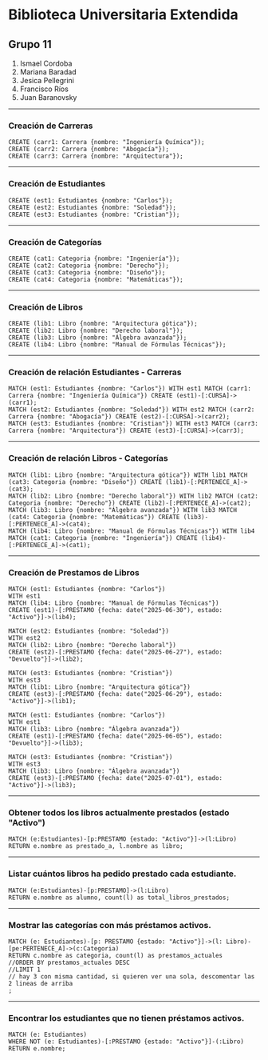 # Biblioteca Universitaria Extendida

## Grupo 11
1. Ismael Cordoba
2. Mariana Baradad
3. Jesica Pellegrini
4. Francisco Ríos
5. Juan Baranovsky

---

### Creación de Carreras
```cypher
CREATE (carr1: Carrera {nombre: "Ingeniería Química"});
CREATE (carr2: Carrera {nombre: "Abogacía"});
CREATE (carr3: Carrera {nombre: "Arquitectura"});
```

---

### Creación de Estudiantes
```cypher
CREATE (est1: Estudiantes {nombre: "Carlos"});
CREATE (est2: Estudiantes {nombre: "Soledad"});
CREATE (est3: Estudiantes {nombre: "Cristian"});
```

---

### Creación de Categorías
```cypher
CREATE (cat1: Categoria {nombre: "Ingeniería"});
CREATE (cat2: Categoria {nombre: "Derecho"});
CREATE (cat3: Categoria {nombre: "Diseño"});
CREATE (cat4: Categoria {nombre: "Matemáticas"});
```

---

### Creación de Libros
```cypher
CREATE (lib1: Libro {nombre: "Arquitectura gótica"});
CREATE (lib2: Libro {nombre: "Derecho laboral"});
CREATE (lib3: Libro {nombre: "Álgebra avanzada"});
CREATE (lib4: Libro {nombre: "Manual de Fórmulas Técnicas"});
```

---

### Creación de relación Estudiantes - Carreras
```cypher
MATCH (est1: Estudiantes {nombre: "Carlos"}) WITH est1 MATCH (carr1: Carrera {nombre: "Ingeniería Química"}) CREATE (est1)-[:CURSA]->(carr1);
MATCH (est2: Estudiantes {nombre: "Soledad"}) WITH est2 MATCH (carr2: Carrera {nombre: "Abogacía"}) CREATE (est2)-[:CURSA]->(carr2);
MATCH (est3: Estudiantes {nombre: "Cristian"}) WITH est3 MATCH (carr3: Carrera {nombre: "Arquitectura"}) CREATE (est3)-[:CURSA]->(carr3);
```

---


### Creación de relación Libros - Categorías
```cypher
MATCH (lib1: Libro {nombre: "Arquitectura gótica"}) WITH lib1 MATCH (cat3: Categoria {nombre: "Diseño"}) CREATE (lib1)-[:PERTENECE_A]->(cat3);
MATCH (lib2: Libro {nombre: "Derecho laboral"}) WITH lib2 MATCH (cat2: Categoria {nombre: "Derecho"}) CREATE (lib2)-[:PERTENECE_A]->(cat2);
MATCH (lib3: Libro {nombre: "Álgebra avanzada"}) WITH lib3 MATCH (cat4: Categoria {nombre: "Matemáticas"}) CREATE (lib3)-[:PERTENECE_A]->(cat4);
MATCH (lib4: Libro {nombre: "Manual de Fórmulas Técnicas"}) WITH lib4 MATCH (cat1: Categoria {nombre: "Ingeniería"}) CREATE (lib4)-[:PERTENECE_A]->(cat1);
```

---

### Creación de Prestamos de Libros
```cypher
MATCH (est1: Estudiantes {nombre: "Carlos"}) 
WITH est1 
MATCH (lib4: Libro {nombre: "Manual de Fórmulas Técnicas"}) 
CREATE (est1)-[:PRESTAMO {fecha: date("2025-06-30"), estado: "Activo"}]->(lib4);

MATCH (est2: Estudiantes {nombre: "Soledad"}) 
WITH est2 
MATCH (lib2: Libro {nombre: "Derecho laboral"}) 
CREATE (est2)-[:PRESTAMO {fecha: date("2025-06-27"), estado: "Devuelto"}]->(lib2);

MATCH (est3: Estudiantes {nombre: "Cristian"}) 
WITH est3 
MATCH (lib1: Libro {nombre: "Arquitectura gótica"}) 
CREATE (est3)-[:PRESTAMO {fecha: date("2025-06-29"), estado: "Activo"}]->(lib1);

MATCH (est1: Estudiantes {nombre: "Carlos"}) 
WITH est1 
MATCH (lib3: Libro {nombre: "Álgebra avanzada"}) 
CREATE (est1)-[:PRESTAMO {fecha: date("2025-06-05"), estado: "Devuelto"}]->(lib3);

MATCH (est3: Estudiantes {nombre: "Cristian"})
WITH est3
MATCH (lib3: Libro {nombre: "Álgebra avanzada"}) 
CREATE (est3)-[:PRESTAMO {fecha: date("2025-07-01"), estado: "Activo"}]->(lib3);
```

---

### Obtener todos los libros actualmente prestados (estado "Activo")
```cypher
MATCH (e:Estudiantes)-[p:PRESTAMO {estado: "Activo"}]->(l:Libro)
RETURN e.nombre as prestado_a, l.nombre as libro;
```

---

### Listar cuántos libros ha pedido prestado cada estudiante.
```cypher
MATCH (e:Estudiantes)-[p:PRESTAMO]->(l:Libro)
RETURN e.nombre as alumno, count(l) as total_libros_prestados;
```
---
### Mostrar las categorías con más préstamos activos.
```cypher
MATCH (e: Estudiantes)-[p: PRESTAMO {estado: "Activo"}]->(l: Libro)-[pe:PERTENECE_A]->(c:Categoria)
RETURN c.nombre as categoria, count(l) as prestamos_actuales
//ORDER BY prestamos_actuales DESC
//LIMIT 1 
// hay 3 con misma cantidad, si quieren ver una sola, descomentar las 2 lineas de arriba
;
```

---

### Encontrar los estudiantes que no tienen préstamos activos.
```cypher
MATCH (e: Estudiantes)
WHERE NOT (e: Estudiantes)-[:PRESTAMO {estado: "Activo"}]-(:Libro)
RETURN e.nombre;
```